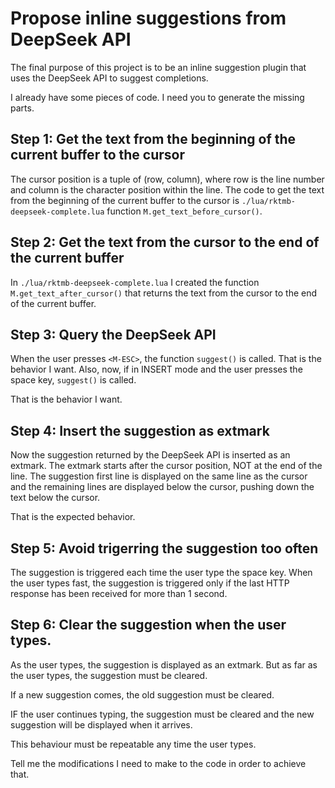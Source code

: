 # Propose inline suggestions from DeepSeek API

The final purpose of this project is to be an inline suggestion plugin that uses the DeepSeek API to suggest completions.

I already have some pieces of code.
I need you to generate the missing parts.

## Step 1: Get the text from the beginning of the current buffer to the cursor

The cursor position is a tuple of (row, column), where row is the line number and column is the character position within the line.
The code to get the text from the beginning of the current buffer to the cursor is `./lua/rktmb-deepseek-complete.lua` function `M.get_text_before_cursor()`.

## Step 2: Get the text from the cursor to the end of the current buffer

In `./lua/rktmb-deepseek-complete.lua` I created the function `M.get_text_after_cursor()` 
that returns the text from the cursor to the end of the current buffer.

## Step 3: Query the DeepSeek API

When the user presses `<M-ESC>`, the function `suggest()` is called. That is the behavior I want.
Also, now, if in INSERT mode and the user presses the space key, `suggest()` is called.

That is the behavior I want.

## Step 4: Insert the suggestion as extmark

Now the suggestion returned by the DeepSeek API is inserted as an extmark.
The extmark starts after the cursor position, NOT at the end of the line.
The suggestion first line is displayed on the same line as the cursor and the remaining lines are displayed below the cursor, 
pushing down the text below the cursor.

That is the expected behavior.

## Step 5: Avoid trigerring the suggestion too often

The suggestion is triggered each time the user type the space key.
When the user types fast, the suggestion is triggered only if the last HTTP response has been received for more than 1 second.

## Step 6: Clear the suggestion when the user types.

As the user types, the suggestion is displayed as an extmark.
But as far as the user types, the suggestion must be cleared.

If a new suggestion comes, the old suggestion must be cleared.

IF the user continues typing, the suggestion must be cleared and the new suggestion will be displayed when it arrives.

This behaviour must be repeatable any time the user types.

Tell me the modifications I need to make to the code in order to achieve that.
